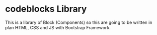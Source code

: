 # codeblocks Library

This is a library of Block (Components) so this are going to be written in plan HTML, CSS and JS with Bootstrap Framework.